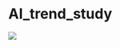 # AI_trend_study

 <img src="https://img.shields.io/badge/Python-3776AB?style=flat&logo=Python&logoColor=white"/>


